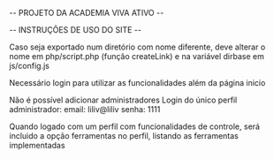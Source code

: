 -- PROJETO DA ACADEMIA VIVA ATIVO --

-- INSTRUÇÕES DE USO DO SITE --

Caso seja exportado num diretório com nome diferente, deve alterar o nome em php/script.php (função createLink) e na variável dirbase em js/config.js

Necessário login para utilizar as funcionalidades além da página inicio

Não é possível adicionar administradores
Login do único perfil administrador:
    email: liliv@liliv
    senha: 1111

Quando logado com um perfil com funcionalidades de controle, será incluido a opção ferramentas no perfil, listando as ferramentas implementadas